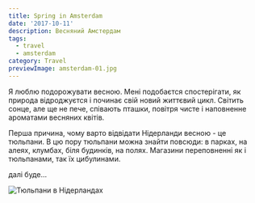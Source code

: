 ```yaml
---
title: Spring in Amsterdam
date: '2017-10-11'
description: Весняний Амстердам
tags:
  - travel
  - amsterdam
category: Travel
previewImage: amsterdam-01.jpg
---
```

Я люблю подорожувати весною. Мені подобаєтся спостерігати, як природа відроджуєтся і починає свій новий життєвий цикл. Світить сонце, але ще не пече, співають пташки, повітря чисте і наповненне ароматами весняних квітів. 

Перша причина, чому варто відвідати Нідерланди весною - це тюльпани. В цю пору тюльпани можна знайти повсюди: в парках, на алеях, клумбах, біля будинків, на полях. Магазини переповненні як і тюльпанами, так їх цибулинами. 

далі буде...

![Тюльпани в Нідерландах](/img/img_20190409_141929.jpg "Тюльпани в Нідерландах")

